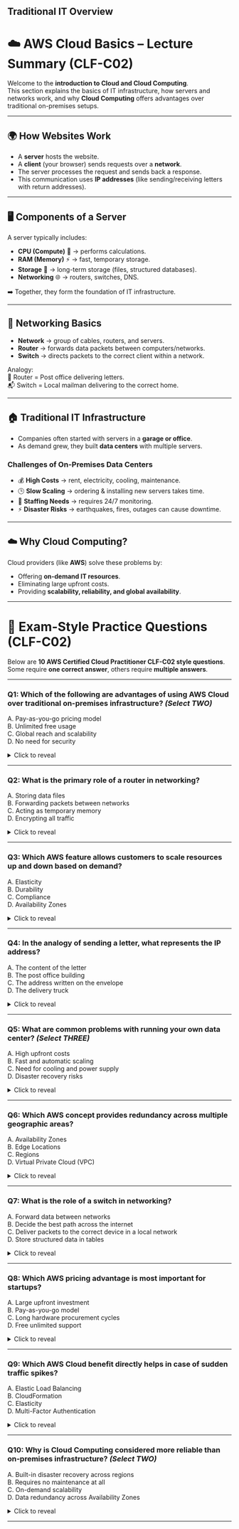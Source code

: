 ## Traditional IT Overview
# ☁️ AWS Cloud Basics – Lecture Summary (CLF-C02)

Welcome to the **introduction to Cloud and Cloud Computing**.  
This section explains the basics of IT infrastructure, how servers and networks work, and why **Cloud Computing** offers advantages over traditional on-premises setups.

---

## 🌍 How Websites Work
- A **server** hosts the website.  
- A **client** (your browser) sends requests over a **network**.  
- The server processes the request and sends back a response.  
- This communication uses **IP addresses** (like sending/receiving letters with return addresses).  

---

## 🖥️ Components of a Server
A server typically includes:  
- **CPU (Compute)** 🧮 → performs calculations.  
- **RAM (Memory)** ⚡ → fast, temporary storage.  
- **Storage** 💾 → long-term storage (files, structured databases).  
- **Networking** 🌐 → routers, switches, DNS.  

➡️ Together, they form the foundation of IT infrastructure.  

---

## 📡 Networking Basics
- **Network** → group of cables, routers, and servers.  
- **Router** → forwards data packets between computers/networks.  
- **Switch** → directs packets to the correct client within a network.  

Analogy:  
📨 Router = Post office delivering letters.  
📬 Switch = Local mailman delivering to the correct home.  

---

## 🏠 Traditional IT Infrastructure
- Companies often started with servers in a **garage or office**.  
- As demand grew, they built **data centers** with multiple servers.  

### Challenges of On-Premises Data Centers
- 💰 **High Costs** → rent, electricity, cooling, maintenance.  
- 🕒 **Slow Scaling** → ordering & installing new servers takes time.  
- 👷 **Staffing Needs** → requires 24/7 monitoring.  
- ⚡ **Disaster Risks** → earthquakes, fires, outages can cause downtime.  

---

## ☁️ Why Cloud Computing?
Cloud providers (like **AWS**) solve these problems by:  
- Offering **on-demand IT resources**.  
- Eliminating large upfront costs.  
- Providing **scalability, reliability, and global availability**.  

---

# 📖 Exam-Style Practice Questions (CLF-C02)

Below are **10 AWS Certified Cloud Practitioner CLF-C02 style questions**.  
Some require **one correct answer**, others require **multiple answers**.

---

### Q1: Which of the following are advantages of using AWS Cloud over traditional on-premises infrastructure? *(Select TWO)*  
A. Pay-as-you-go pricing model  
B. Unlimited free usage  
C. Global reach and scalability  
D. No need for security  

<details><summary>Click to reveal</summary>  
✅ Correct Answer(s): A, C  
**Explanation:** AWS Cloud provides cost efficiency with pay-as-you-go and global scalability. Security is still required and usage is not unlimited free.  
</details>  

---

### Q2: What is the primary role of a router in networking?  
A. Storing data files  
B. Forwarding packets between networks  
C. Acting as temporary memory  
D. Encrypting all traffic  

<details><summary>Click to reveal</summary>  
✅ Correct Answer: B  
**Explanation:** A router forwards packets between networks, deciding the best path.  
</details>  

---

### Q3: Which AWS feature allows customers to scale resources up and down based on demand?  
A. Elasticity  
B. Durability  
C. Compliance  
D. Availability Zones  

<details><summary>Click to reveal</summary>  
✅ Correct Answer: A  
**Explanation:** Elasticity means adjusting compute/storage as workload demands change.  
</details>  

---

### Q4: In the analogy of sending a letter, what represents the **IP address**?  
A. The content of the letter  
B. The post office building  
C. The address written on the envelope  
D. The delivery truck  

<details><summary>Click to reveal</summary>  
✅ Correct Answer: C  
**Explanation:** The IP address functions like an address on the envelope so the network knows where to deliver.  
</details>  

---

### Q5: What are common problems with running your own data center? *(Select THREE)*  
A. High upfront costs  
B. Fast and automatic scaling  
C. Need for cooling and power supply  
D. Disaster recovery risks  

<details><summary>Click to reveal</summary>  
✅ Correct Answer(s): A, C, D  
**Explanation:** On-premises requires high CapEx, electricity/cooling, and faces risks like fire or outages.  
</details>  

---

### Q6: Which AWS concept provides redundancy across multiple geographic areas?  
A. Availability Zones  
B. Edge Locations  
C. Regions  
D. Virtual Private Cloud (VPC)  

<details><summary>Click to reveal</summary>  
✅ Correct Answer: C  
**Explanation:** AWS Regions are separate geographic areas. AZs exist inside regions.  
</details>  

---

### Q7: What is the role of a switch in networking?  
A. Forward data between networks  
B. Decide the best path across the internet  
C. Deliver packets to the correct device in a local network  
D. Store structured data in tables  

<details><summary>Click to reveal</summary>  
✅ Correct Answer: C  
**Explanation:** A switch directs packets to the correct device within a LAN.  
</details>  

---

### Q8: Which AWS pricing advantage is most important for startups?  
A. Large upfront investment  
B. Pay-as-you-go model  
C. Long hardware procurement cycles  
D. Free unlimited support  

<details><summary>Click to reveal</summary>  
✅ Correct Answer: B  
**Explanation:** Pay-as-you-go lets startups experiment without heavy upfront investment.  
</details>  

---

### Q9: Which AWS Cloud benefit directly helps in case of sudden traffic spikes?  
A. Elastic Load Balancing  
B. CloudFormation  
C. Elasticity  
D. Multi-Factor Authentication  

<details><summary>Click to reveal</summary>  
✅ Correct Answer: C  
**Explanation:** Elasticity lets resources scale up during spikes and scale down afterward.  
</details>  

---

### Q10: Why is Cloud Computing considered more reliable than on-premises infrastructure? *(Select TWO)*  
A. Built-in disaster recovery across regions  
B. Requires no maintenance at all  
C. On-demand scalability  
D. Data redundancy across Availability Zones  

<details><summary>Click to reveal</summary>  
✅ Correct Answer(s): A, D  
**Explanation:** AWS reliability comes from redundancy and disaster recovery features, but customers still share responsibility for maintenance.  
</details>  

---


